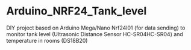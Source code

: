 # Arduino_NRF24_Tank_level

DIY project based on Arduino Mega/Nano Nrf24l01 (for data sending) to monitor tank level (Ultrasonic Distance Sensor HC-SR04HC-SR04) and temperature in rooms (DS18B20)